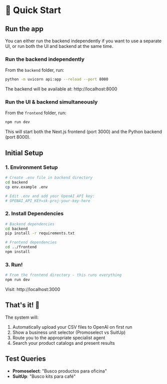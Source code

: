 # 🚀 Quick Start

## Run the app

You can either run the backend independently if you want to use a separate UI, or run both the UI and backend at the same time.

### Run the backend independently

From the `backend` folder, run:

```bash
python -m uvicorn api:app --reload --port 8000
```

The backend will be available at: http://localhost:8000

### Run the UI & backend simultaneously

From the `frontend` folder, run:

```bash
npm run dev
```

This will start both the Next.js frontend (port 3000) and the Python backend (port 8000).

## Initial Setup

### 1. Environment Setup

```bash
# Create .env file in backend directory
cd backend
cp env.example .env

# Edit .env and add your OpenAI API key:
# OPENAI_API_KEY=sk-proj-your-key-here
```

### 2. Install Dependencies

```bash
# Backend dependencies
cd backend
pip install -r requirements.txt

# Frontend dependencies  
cd ../frontend
npm install
```

### 3. Run!

```bash
# From the frontend directory - this runs everything
npm run dev
```

Visit: http://localhost:3000

## That's it! 🎉

The system will:
1. Automatically upload your CSV files to OpenAI on first run
2. Show a business unit selector (Promoselect vs SuitUp)
3. Route you to the appropriate specialist agent
4. Search your product catalogs and present results

## Test Queries

- **Promoselect**: "Busco productos para oficina"
- **SuitUp**: "Busco kits para café" 